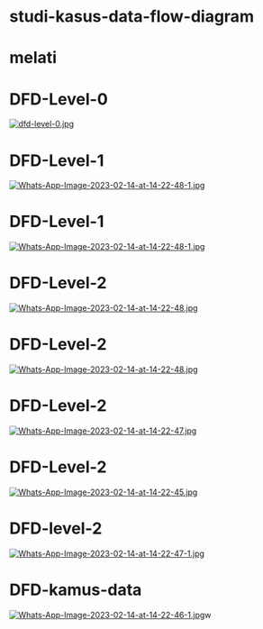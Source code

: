 # studi-kasus-data-flow-diagram
# melati 

# DFD-Level-0
[![dfd-level-0.jpg](https://i.postimg.cc/5NvgxKZD/dfd-level-0.jpg)](https://postimg.cc/BXSHppZC)
# DFD-Level-1
[![Whats-App-Image-2023-02-14-at-14-22-48-1.jpg](https://i.postimg.cc/FR3zfcNF/Whats-App-Image-2023-02-14-at-14-22-48-1.jpg)](https://postimg.cc/FdFN8YYw)
# DFD-Level-1
[![Whats-App-Image-2023-02-14-at-14-22-48-1.jpg](https://i.postimg.cc/FR3zfcNF/Whats-App-Image-2023-02-14-at-14-22-48-1.jpg)](https://postimg.cc/FdFN8YYw)
# DFD-Level-2
[![Whats-App-Image-2023-02-14-at-14-22-48.jpg](https://i.postimg.cc/266TrkDx/Whats-App-Image-2023-02-14-at-14-22-48.jpg)](https://postimg.cc/SXBcGpjX)
# DFD-Level-2
[![Whats-App-Image-2023-02-14-at-14-22-48.jpg](https://i.postimg.cc/266TrkDx/Whats-App-Image-2023-02-14-at-14-22-48.jpg)](https://postimg.cc/SXBcGpjX)
# DFD-Level-2
[![Whats-App-Image-2023-02-14-at-14-22-47.jpg](https://i.postimg.cc/6p8vW82q/Whats-App-Image-2023-02-14-at-14-22-47.jpg)](https://postimg.cc/HrCx3st1)
# DFD-Level-2
[![Whats-App-Image-2023-02-14-at-14-22-45.jpg](https://i.postimg.cc/8PMhMJkY/Whats-App-Image-2023-02-14-at-14-22-45.jpg)](https://postimg.cc/SJQ2pKML)
# DFD-level-2
[![Whats-App-Image-2023-02-14-at-14-22-47-1.jpg](https://i.postimg.cc/dV0Vvpf9/Whats-App-Image-2023-02-14-at-14-22-47-1.jpg)](https://postimg.cc/MvhSmPqc)
# DFD-kamus-data
[![Whats-App-Image-2023-02-14-at-14-22-46-1.jpg](https://i.postimg.cc/hGjcWmfZ/Whats-App-Image-2023-02-14-at-14-22-46-1.jpg)](https://postimg.cc/Bjdd2X52)w
